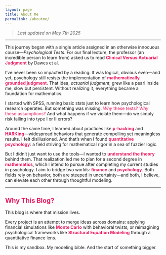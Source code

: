```yaml
---
layout: page
title: About Me
permalink: /aboutme/
---
```


> *Last updated on May 7th 2025*

---

This journey began with a single article assigned in an otherwise innocuous course—<em>Psychological Tests</em>. For our final lecture, the professor (an incredible person to learn from) asked us to read <strong style="color:#e91e63;">Clinical Versus Actuarial Judgment</strong> by Dawes et al.

I’ve never been so impacted by a reading. It was logical, obvious even—and yet, psychology still resists the implementation of <strong style="color:#e91e63;">mathematically grounded judgment</strong>. That idea, <em>actuarial judgment</em>, grew like a pearl inside me, slow but persistent. Without realizing it, everything became a foundation for mathematics.

I started with SPSS, running basic stats just to learn how psychological research operates. But something was missing. <span style="color:#e91e63;"><em>Why</em> these tests? <em>Why</em> these assumptions?</span> And what happens if we violate them—do we simply risk falling into type I or II errors?

Around the same time, I learned about practices like <strong style="color:#e91e63;">p-hacking</strong> and <strong style="color:#e91e63;">HARKing</strong>—widespread behaviors that generate compelling yet meaningless results. I felt disillusioned. And that’s when I found <strong style="color:#e91e63;">quantitative psychology</strong>: a field striving for mathematical rigor in a sea of fuzzier logic.

But I didn’t just want to use the tools—I wanted to <strong style="color:#e91e63;">understand the theory</strong> behind them. That realization led me to plan for a second degree in <strong style="color:#e91e63;">mathematics</strong>, which I intend to pursue after completing my current studies in psychology. I aim to bridge two worlds: <strong style="color:#e91e63;">finance</strong> and <strong style="color:#e91e63;">psychology</strong>. Both fields rely on behavior, both are steeped in uncertainty—and both, I believe, can elevate each other through thoughtful modeling.

---

## <span style="color:#e91e63;">Why This Blog?</span>

This blog is where that mission lives.

Every project is an attempt to merge ideas across domains: applying financial simulations like <strong style="color:#e91e63;">Monte Carlo</strong> with behavioral twists, or reimagining psychological frameworks like <strong style="color:#e91e63;">Structural Equation Modeling</strong> through a quantitative finance lens.

This is my sandbox. My modeling bible. And the start of something bigger.
